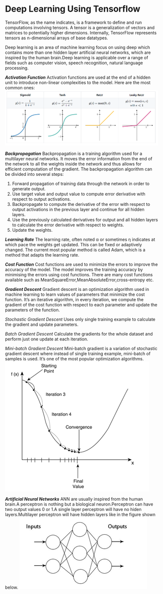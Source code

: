 # Deep Learning Using Tensorflow
TensorFlow, as the name indicates, is a framework to define and run computations involving tensors. A tensor is a generalization of vectors and matrices to potentially higher dimensions. Internally, TensorFlow represents tensors as n-dimensional arrays of base datatypes.

Deep learning is an area of machine learning focus on using deep which contains more than one hidden layer artificial neural networks, which are inspired by the human brain.Deep learning is applicable over a range of fields such as computer vision, speech recognition, natural language processing.

**_Activation Function_**
Activation functions are used at the end of a hidden unit to introduce non-linear complexities to the model. Here are the most common ones:
![Screenshot](activationFunc.PNG)

**_Backpropagation_**
Backpropagation is a training algorithm used for a multilayer neural networks. It moves the error information from the end of the network to all the weights inside the network and thus allows for efficient computation of the gradient.
The backpropagation algorithm can be divided into several steps:
1. Forward propagation of training data through the network in order to generate output.
2. Use target value and output value to compute error derivative with respect to output activations.
3. Backpropagate to compute the derivative of the error with respect to output activations in the previous layer and continue for all hidden layers.
4. Use the previously calculated derivatives for output and all hidden layers to calculate the error derivative with respect to weights.
5. Update the weights.

**_Learning Rate_**
The learning rate, often noted α or sometimes η indicates at which pace the weights get updated. This can be fixed or adaptively changed. The current most popular method is called Adam, which is a method that adapts the learning rate.

**_Cost Function_**
Cost functions are used to minimize the errors to improve the accuracy of the model. The model improves the training accuracy by minimising the errors using cost functions. There are many cost functions available such as MeanSquareError,MeanAbsoluteError,cross-entropy etc.

**_Gradient Descent_**
Gradient descent is an optimization algorithm used in machine learning to learn values of parameters that minimize the cost function. It’s an iterative algorithm, in every iteration, we compute the gradient of the cost function with respect to each parameter and update the parameters of the function.


_Stochastic Gradient Descent_
Uses only single training example to calculate the gradient and update parameters.

_Batch Gradient Descent_
Calculate the gradients for the whole dataset and perform just one update at each iteration.

_Mini-batch Gradient Descent_
Mini-batch gradient is a variation of stochastic gradient descent where instead of single training example, mini-batch of samples is used. It’s one of the most popular optimization algorithms.  
![Screenshot](gradient.PNG)

**_Artificial Neural Networks_**
ANN are usually inspired from the human brain.A perceptron is nothing but a biological neuron.Perceptron can have two output values 0 or 1.A single layer perceptron will have no hiden layers.Multilayer perceptron will have hidden layers like in the figure shown below.
![Screenshot](mlp.png)



